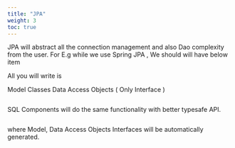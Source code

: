 ```yaml
---
title: "JPA"
weight: 3
toc: true
---
```



JPA will abstract all the connection management and also Dao complexity from the user. For E.g while we use Spring JPA , We should will have below item

All you will write is

Model Classes
Data Access Objects ( Only Interface )


```java
```

SQL Components will do the same functionality with better typesafe API.

```java
```

where Model, Data Access Objects Interfaces will be automatically generated.
